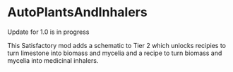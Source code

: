 # AutoPlantsAndInhalers

Update for 1.0 is in progress

This Satisfactory mod adds a schematic to Tier 2 which unlocks recipies to turn limestone into biomass and mycelia and a recipe to turn biomass and mycelia into medicinal inhalers.
